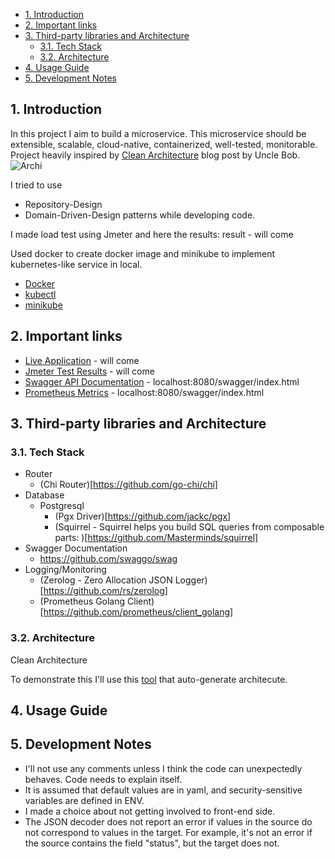 - [1. Introduction <a name="intr"></a>](#1-introduction-)
- [2. Important links](#2-important-links)
- [3. Third-party libraries and Architecture </a>](#3-third-party-libraries-and-architecture-a)
  - [3.1. Tech Stack](#31-tech-stack)
  - [3.2. Architecture](#32-architecture)
- [4. Usage Guide </a>](#4-usage-guide-a)
- [5. Development Notes </a>](#5-development-notes-a)
## 1. Introduction <a name="intr"></a>

In this project I aim to build a microservice. 
This microservice should be extensible, scalable, cloud-native, containerized, well-tested, monitorable. Project heavily inspired by [Clean Architecture](https://blog.cleancoder.com/uncle-bob/2012/08/13/the-clean-architecture.html) blog post by Uncle Bob. 
![Archi](https://blog.cleancoder.com/uncle-bob/images/2012-08-13-the-clean-architecture/CleanArchitecture.jpg)


I tried to use 
- Repository-Design
- Domain-Driven-Design
patterns while developing code.

I made load test using Jmeter and here the results:
    result - will come

Used docker to create docker image and minikube to implement kubernetes-like service in local. 

- [Docker](https://docs.docker.com/get-docker/)
- [kubectl](https://kubernetes.io/docs/tasks/tools/)
- [minikube](https://minikube.sigs.k8s.io/docs/start/)

## 2. Important links
- [Live Application](heroku.com) - will come
- [Jmeter Test Results](jmeter.com) - will come 
- [Swagger API Documentation](localhost:8080/swagger/index.html) - localhost:8080/swagger/index.html
- [Prometheus Metrics](localhost:8080/metrics) - localhost:8080/swagger/index.html

## 3. Third-party libraries and Architecture </a>
### 3.1. Tech Stack
  - Router
    - (Chi Router)[https://github.com/go-chi/chi]
  - Database
    - Postgresql
      - (Pgx Driver)[https://github.com/jackc/pgx]
      - (Squirrel -  Squirrel helps you build SQL queries from composable parts: )[https://github.com/Masterminds/squirrel]
  - Swagger Documentation
    - https://github.com/swaggo/swag
  - Logging/Monitoring
    - (Zerolog -  Zero Allocation JSON Logger) [https://github.com/rs/zerolog]
    - (Prometheus Golang Client)[https://github.com/prometheus/client_golang]
### 3.2. Architecture
Clean Architecture

To demonstrate this I'll use this [tool](https://threedots.tech/post/auto-generated-c4-architecture-diagrams-in-go/) that auto-generate architecute.
## 4. Usage Guide </a>
## 5. Development Notes </a>
- I'll not use any comments unless I think the code can unexpectedly behaves. Code needs to explain itself.
- It is assumed that default values are in yaml, and security-sensitive variables are defined in ENV.
- I made a choice about not getting involved to front-end side. 
- The JSON decoder does not report an error if values in the source do not correspond to values in the target. For example, it's not an error if the source contains the field "status", but the target does not.